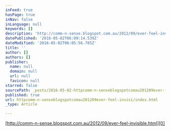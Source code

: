 ```yaml
---
inFeed: true
hasPage: true
inNav: false
inLanguage: null
keywords: []
description: 'http://comm-n-sense.blogspot.com.au/2012/09/ever-feel-invisible.html'
datePublished: '2016-05-02T06:09:14.539Z'
dateModified: '2016-05-02T06:05:56.785Z'
title: ''
author: []
authors: []
publisher:
  name: null
  domain: null
  url: null
  favicon: null
starred: false
sourcePath: _posts/2016-05-02-httpcomm-n-senseblogspotcomau201209ever-feel-invisi.md
published: true
url: httpcomm-n-senseblogspotcomau201209ever-feel-invisi/index.html
_type: Article

---
```

[http://comm-n-sense.blogspot.com.au/2012/09/ever-feel-invisible.html][0]

[0]: http://comm-n-sense.blogspot.com.au/2012/09/ever-feel-invisible.html
